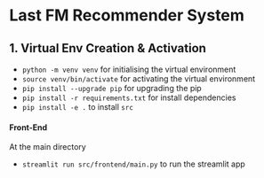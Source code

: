 # Last FM Recommender System

## 1. Virtual Env Creation & Activation

- `python -m venv venv` for initialising the virtual environment
- `source venv/bin/activate` for activating the virtual environment
- `pip install --upgrade pip` for upgrading the pip
- `pip install -r requirements.txt` for install dependencies
- `pip install -e .` to install `src`

#### Front-End

At the main directory

- `streamlit run src/frontend/main.py` to run the streamlit app
